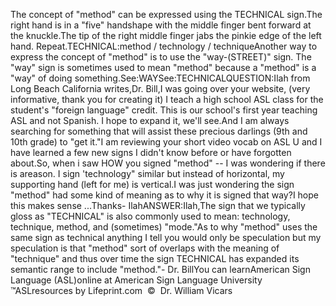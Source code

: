 The concept of "method" can be expressed using the TECHNICAL sign.The right hand is in a "five" handshape with the middle finger bent forward at 
  the knuckle.The tip of the right middle finger jabs the pinkie edge of the left hand. 
  Repeat.TECHNICAL:method / technology / techniqueAnother way to express 
			the concept of "method" is to use the "way-(STREET)" sign. The "way" 
			sign is sometimes used to mean "method" because a "method" is a 
			"way" of doing something.See:WAYSee:TECHNICALQUESTION:Ilah from Long Beach 
			California writes,Dr. Bill,I was going over your website, (very informative, thank you for 
			creating it) I teach a high school ASL class for the student's 
			"foreign language" credit. This is our school's first year teaching 
			ASL and not Spanish. I hope to expand it, we'll see.And I am always searching for something that will assist these 
			precious darlings (9th and 10th grade) to "get it."I am reviewing your short video vocab on ASL U and I have learned a 
			few new signs I didn't know before or have forgotten about.So, when i saw HOW you signed "method" -- I was wondering if there 
			is areason. I sign 'technology" similar but instead of 
			horizontal, my supporting hand (left for me) is vertical.I was just wondering the sign "method" had some kind of meaning as 
			to why it is signed that way?I hope this makes sense ...Thanks- IlahANSWER:Ilah,The sign that we typically gloss as "TECHNICAL" is also commonly 
			used to mean: technology, technique, method, and (sometimes) "mode."As to why "method" uses the same sign as technical anything I tell 
			you would only be speculation but my speculation is that "method" 
			sort of overlaps with the meaning of "technique" and thus over time 
			the sign TECHNICAL has expanded its semantic range to include 
			"method."- Dr. BillYou can learnAmerican Sign Language (ASL)online at American Sign Language University ™ASLresources by Lifeprint.com  ©  Dr. William Vicars